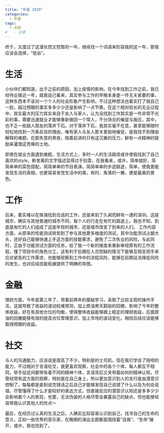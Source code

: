 ```yaml
---
title: "年鉴 2020"
categories:
  - 年鉴
tags:
  - 总结
#   - 记录
---
```


终于，又度过了这漫长而又短暂的一年，继续找一个词语来形容我的这一年，那我应该会选择，“低谷”。

# 生活
小伙伴们都知道，出于之前的原因，加上疫情的影响，在今年找到工作之前，我已经待业接近一年，就我自己看来，其实参与工作的早晚本身是一件无关紧要的事，这种东西本不该对一个个人的社会形象产生影响，不过这种想法也着实打了我自己一脸，超过预期的事实多多少少还是影响了一点节奏。在这个相对较长的无业过程中，其实最大的压力其实来自于友人与家人，认为没找到工作其实是一件非常不光彩的事，需要迅速就业才能够重新做回一个常人，不分场合的催促与施压，其中，也不乏一些路人朋友的落井下石。对于落井下石，我其实毫不在意，甚至能够随时轻松地找到一万条反驳的理由，唯有家人与友人那关爱般地催促，是我找不到理由解释的难题，在那失意的黑夜，陪着前进的只有这沉重的压力，鲜有一点精神的鼓励来灌溉这苦瘠的土地。

即使在就业方面遇到难题，生活方式上，多时一人的生活路径或许使我找到了自己喜欢的style，断舍离的文字描述显得过于刻意，在我看来，或许，简单就好，简简单单的菜色搭配，简简单单的节目表演，简简单单的步迹路途，简单，使我更能发现生活的真相，也更容易发觉生活中的美，有时，角落的一撇，便是最美的景色。

# 工作
后来，着实难以在珠海找到合适的工作，还是来到了久闻而鲜有一遇的深圳。这座城市，确实与其他普通的城市不同，每个人的行走在匆忙的路途上，我也不知，到底是匆忙的人们组成了这座年轻的城市，还是城市改变了到来的人们。
工作内容方面，从原来的性能测试转型到了参与其他更多维度的测试，其中功能测试占据大头，还好自己能够快速上手这方面的技能需求，避免了二次失业的风险，与此同时，正由于功能测试方面的任务，给了我一个新的维度来重新审视原有的工作流程，懂了项目中的角色分工，这有利于后期在人员短缺的情况下能够互相支把手来应对紧急的工作需求，也能够观察到工作中的流程风险，能够在前期设法降低风险的发生，也对后续技能拓展提供了明确的导图。

# 金融
理财方面，今年是第三年了，带着前两年的基础学习，采取了比较主观的操作手法，这就导致了收益的波动较难预测，加上原油黑天鹅般的回撤，影响了今年的整体收益，好在有其他仓位的均衡，使得整体收益能够跟上稳定的理财收益，后面原油的回撤能够有效的提高仓位管理意识，加上市场的波动变化，相信后续应该能够取得预期的收益。

# 社交
与人的沟通能力，应该说是提高了不少，特别是的士司机，现在我已学会了陪唠的能力，不过相对于言语社交，我更喜欢观察，社会中的各个个体，每人都互不相同，举手投足间都带有着不同的精神个体，言语背后又夹带着如何的精神认知，尽管经常有这方面的观察，特别是在自己身上，所以更加意识到人的言行是由潜意识控制了，每每都是直到说完错话之后自己才能够发现自己说错了什么以及为何会说错，尽管懂得了什么才是较好的表达方式，但直接反应的潜意识认知还是多多少少会影响着个人的表现，也罢，无法伪装的人格尽管会暴露自己的缺点，但也能够轻易带我认识其他人的优点～


最后，在经历过认真的生活之后，人确实比较容易认识到自己，找寻自己的生命的意义，正如一些优秀的音乐家，在晚期的演出主题都是围绕着“自我”、“生命”展开，或许，我也找到了。